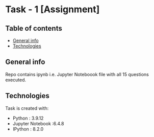 # Task - 1 [Assignment]

## Table of contents
* [General info](#general-info)
* [Technologies](#technologies)


## General info
Repo contains ipynb i.e. Jupyter Noteboook file with all 15 questions executed.


## Technologies

Task is created with:
* Python : 3.9.12
* Jupyter Notebook :6.4.8
* IPython : 8.2.0

